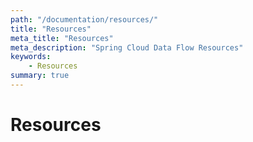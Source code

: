 ```yaml
---
path: "/documentation/resources/"
title: "Resources"
meta_title: "Resources"
meta_description: "Spring Cloud Data Flow Resources"
keywords:
    - Resources
summary: true
---
```


# Resources